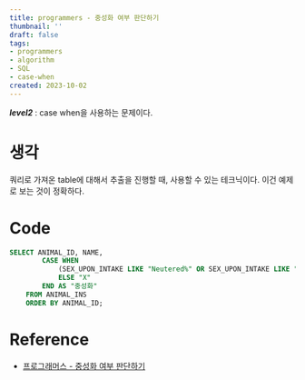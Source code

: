 ```yaml
---
title: programmers - 중성화 여부 판단하기
thumbnail: ''
draft: false
tags:
- programmers
- algorithm
- SQL
- case-when
created: 2023-10-02
---
```


***level2*** : case when을 사용하는 문제이다.

# 생각

쿼리로 가져온 table에 대해서 추출을 진행할 때, 사용할 수 있는 테크닉이다. 이건 예제로 보는 것이 정확하다.

# Code

````sql
SELECT ANIMAL_ID, NAME,
        CASE WHEN
            (SEX_UPON_INTAKE LIKE "Neutered%" OR SEX_UPON_INTAKE LIKE "Spayed%") THEN "O"
            ELSE "X"
        END AS "중성화"
    FROM ANIMAL_INS
    ORDER BY ANIMAL_ID;
````

# Reference

* [프로그래머스 - 중성화 여부 판단하기](https://programmers.co.kr/learn/courses/30/lessons/59409)
